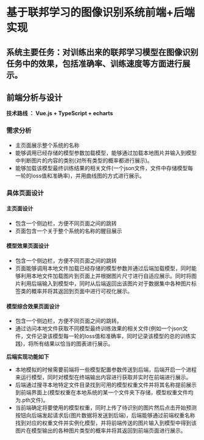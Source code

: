 # 基于联邦学习的图像识别系统前端+后端实现

## 系统主要任务：对训练出来的联邦学习模型在图像识别任务中的效果，包括准确率、训练速度等方面进行展示。

## 前端分析与设计

**技术路线 ： Vue.js + TypeScript + echarts**

### 需求分析

* 主页面展示整个系统的名称
* 能够调用已经存储的模型参数加载模型，能够通过加载本地图片并输入到模型中判断图片的内容的类别(对所有类型的概率都进行展示)。
* 能够加载该模型最终训练结果的相关文件(一个json文件，文件中存储模型每一轮的loss值和准确率)，并用曲线图的方式进行展示。

### 具体页面设计

#### 主页面设计

* 包含一个侧边栏，方便不同页面之间的跳转
* 页面包含一个关于整个系统的名称的醒目展示

#### 模型效果页面设计

* 包含一个侧边栏，方便不同页面之间的跳转
* 页面能够调用本地文件加载已经存储的模型参数并通过后端加载模型，同时能够利用本地文件加载图片到页面上并根据图片尺寸进行自适应展示。同时将图片利用后端输入到模型中，同时从后端返回出该图片对于数据集中各种图片标签类的概率并将其返回到页面中进行可视化展示。

#### 模型综合效果页面设计

* 包含一个侧边栏，方便不同页面之间的跳转。
* 通过访问本地文件获取不同模型最终训练效果的相关文件(例如一个json文件，文件记录该模型每一轮的loss值和准确率，同时记录该模型的总的训练实践)，将所有结果以恰当的图表进行展示。


**后端实现功能如下**

- 本地模拟的时候需要前端将一些模型配置参数传送到后端，后端开启一个进程来运行模型，同时对模型在终端输出内容进行获取并实时在前端进行展示。
- 后端通过搜寻本地特定文件目录找到可用的模型权重文件并将其名称提前展示到前端界面上(模型权重在本地系统的某一个文件夹下存储，模型权重文件均为.pth文件)。
- 当前端确定将要使用的模型权重，同时上传了待识别的图片然后点击开始预测按钮向后端发起请求后(图片数据将发送到后端)，后端能够通过前端权重名称找到对应的权重文件并实例化模型，并将前端传送的图片输入到模型中得到该图片在模型输出的各种图片类型的概率并将其返回到前端页面进行展示。
